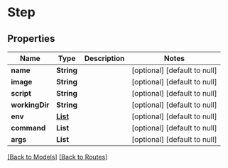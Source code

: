 # Step
## Properties

| Name | Type | Description | Notes |
|------------ | ------------- | ------------- | -------------|
| **name** | **String** |  | [optional] [default to null] |
| **image** | **String** |  | [optional] [default to null] |
| **script** | **String** |  | [optional] [default to null] |
| **workingDir** | **String** |  | [optional] [default to null] |
| **env** | [**List**](TaskEnvVar.md) |  | [optional] [default to null] |
| **command** | **List** |  | [optional] [default to null] |
| **args** | **List** |  | [optional] [default to null] |

[[Back to Models]](../overview#models) [[Back to Routes]](../overview#routes)


